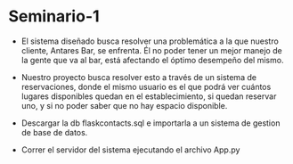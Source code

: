 # Seminario-1

* El sistema diseñado busca resolver una problemática a la que nuestro cliente, Antares Bar, se enfrenta. Él no poder tener un mejor manejo de la gente que va al bar, está afectando el óptimo desempeño del mismo.

* Nuestro proyecto busca resolver esto a través de un sistema de reservaciones, donde  el mismo  usuario es el que podrá ver cuántos lugares disponibles quedan en el establecimiento, si quedan reservar uno, y si no poder saber que no hay espacio disponible.


* Descargar la db flaskcontacts.sql e importarla a un sistema de gestion de base de datos.

* Correr el servidor del sistema ejecutando el archivo App.py
